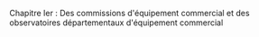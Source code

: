 Chapitre Ier   :  Des commissions d'équipement commercial et des observatoires départementaux d'équipement commercial